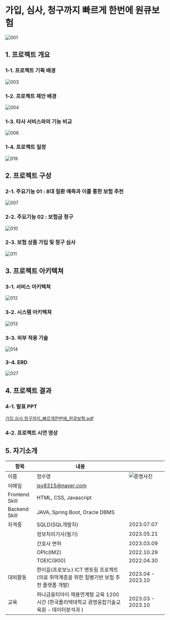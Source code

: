# 가입, 심사, 청구까지 빠르게 한번에 원큐보험
![001](https://github.com/jsy8315/1Q_Insurance/assets/110025650/5a8a7f4c-4831-42e6-b565-accdbc148b3c)


## 1. 프로젝트 개요
### 1-1. 프로젝트 기획 배경
![003](https://github.com/jsy8315/1Q_Insurance/assets/110025650/c0562ffd-d265-4666-8897-fdfc03d71bd4)
### 1-2. 프로젝트 제안 배경
![004](https://github.com/jsy8315/1Q_Insurance/assets/110025650/5a04ea9f-239c-4fa7-9b53-e69a77f38100)
### 1-3. 타사 서비스와의 기능 비교
![006](https://github.com/jsy8315/1Q_Insurance/assets/110025650/019db735-4a99-4c57-825d-e9e3fb3043ba)
### 1-4. 프로젝트 일정
![019](https://github.com/jsy8315/1Q_Insurance/assets/110025650/115d5324-6c4d-4a99-b2cf-409cd2c1539e)



## 2. 프로젝트 구성
### 2-1. 주요기능 01 : 8대 질환 예측과 이를 통한 보험 추천
![007](https://github.com/jsy8315/1Q_Insurance/assets/110025650/189a06a4-eb4e-4925-bcf5-86800a8dd8b6)
### 2-2. 주요기능 02 : 보험금 청구
![010](https://github.com/jsy8315/1Q_Insurance/assets/110025650/c38e1283-d472-4199-bd1d-6ccd7e5f87a5)
### 2-3. 보험 상품 가입 및 청구 심사
![011](https://github.com/jsy8315/1Q_Insurance/assets/110025650/3101db2e-e288-4c50-a211-7a90c44abec0)



## 3. 프로젝트 아키텍쳐
### 3-1. 서비스 아키텍쳐
![012](https://github.com/jsy8315/1Q_Insurance/assets/110025650/caa39b2e-6afb-454a-96ff-50598d848f7d)
### 3-2. 시스템 아키텍쳐
![013](https://github.com/jsy8315/1Q_Insurance/assets/110025650/d1bb5362-d716-4d82-a9f9-475ee80aeeb2)
### 3-3. 외부 적용 기술
![014](https://github.com/jsy8315/1Q_Insurance/assets/110025650/4a436f40-4a4a-44ab-8f9a-e7e81c98fa82)
### 3-4. ERD
![027](https://github.com/jsy8315/1Q_Insurance/assets/110025650/a878a186-8554-43aa-b5fb-fe5655c37424)



## 4. 프로젝트 결과
### 4-1. 발표 PPT
[가입,심사,청구까지_빠르게한번에_원큐보험.pdf](https://github.com/jsy8315/1Q_Insurance/files/13163416/_._.pdf)
### 4-2. 프로젝트 시연 영상



## 5. 자기소개 
|항목|내용||
|------|---|---|
|이름|정수영|![증명사진](https://github.com/jsy8315/1Q_Insurance/assets/110025650/8bc99310-1164-4509-979e-ed69a0cae11e)|
|이메일|jsy8315@naver.com||
|Frontend Skill|HTML, CSS, Javascript||
|Backend Skill|JAVA, Spring Boot, Oracle DBMS||
|자격증|SQLD(SQL개발자)|2023.07.07|
||정보처리기사(필기)|2023.05.21|
||간호사 면허|2023.03.09|
||OPIc(IM2)|2022.10.29|
||TOEIC(900)|2022.04.30|
|대외활동|한이음(프로보노) ICT 멘토링 프로젝트 (의료 취약계층을 위한 질병기반 보험 추천 플랫폼 개발)|2023.04 - 2023.10|
|교육|하나금융티아이 채용연계형 교육 1200시간 (한국폴리텍대학교 광명융합기술교육원 - 데이터분석과 )|2023.03 - 2023.10|
